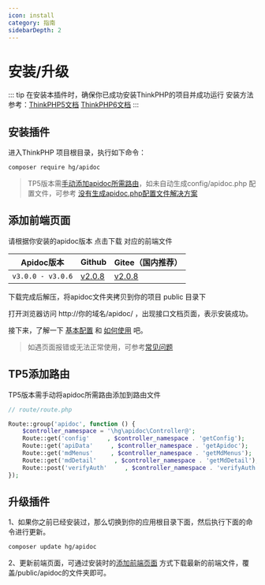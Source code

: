 ```yaml
---
icon: install
category: 指南
sidebarDepth: 2
---
```


# 安装/升级

::: tip 在安装本插件时，确保你已成功安装ThinkPHP的项目并成功运行
安装方法参考：[ThinkPHP5文档](https://www.kancloud.cn/manual/thinkphp5_1/353948)
[ThinkPHP6文档](https://www.kancloud.cn/manual/thinkphp6_0/1037481)
:::



## 安装插件
进入ThinkPHP 项目根目录，执行如下命令：
```sh
composer require hg/apidoc
```

> TP5版本需[手动添加apidoc所需路由](#tp5添加路由)，如未自动生成config/apidoc.php 配置文件，可参考 [没有生成apidoc.php配置文件解决方案](/use/help/notConfig/)


## 添加前端页面

请根据你安装的apidoc版本 点击下载 对应的前端文件

|Apidoc版本|Github|Gitee（国内推荐）|
|-|-|-|
|`v3.0.0 - v3.0.6`|[v2.0.8](https://github.com/HGthecode/apidoc-ui/releases/download/v2.0.8/apidoc.zip)| [v2.0.8](https://gitee.com/hg-code/apidoc-ui/attach_files/875545/download/apidoc.zip)|

下载完成后解压，将apidoc文件夹拷贝到你的项目 public 目录下

打开浏览器访问   http://你的域名/apidoc/ ，出现接口文档页面，表示安装成功。

接下来，了解一下  [基本配置](/config/) 和 [如何使用](/use/) 吧。

>如遇页面报错或无法正常使用，可参考[常见问题](/use/help/)


## TP5添加路由

TP5版本需手动将apidoc所需路由添加到路由文件

```php
// route/route.php

Route::group('apidoc', function () {
    $controller_namespace = '\hg\apidoc\Controller@';
    Route::get('config'     , $controller_namespace . 'getConfig');
    Route::get('apiData'     , $controller_namespace . 'getApidoc');
    Route::get('mdMenus'     , $controller_namespace . 'getMdMenus');
    Route::get('mdDetail'     , $controller_namespace . 'getMdDetail');
    Route::post('verifyAuth'     , $controller_namespace . 'verifyAuth');
});
```


## 升级插件

1、如果你之前已经安装过，那么切换到你的应用根目录下面，然后执行下面的命令进行更新。
```sh
composer update hg/apidoc
```
2、更新前端页面，可通过安装时的[添加前端页面](/install/#添加前端页面) 方式下载最新的前端文件，覆盖/public/apidoc的文件夹即可。
